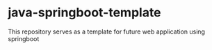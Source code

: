 # java-springboot-template

This repository serves as a template for future web application using springboot